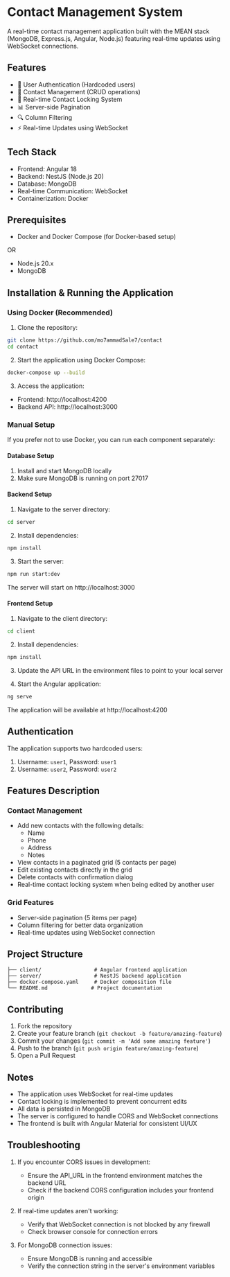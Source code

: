 # Contact Management System

A real-time contact management application built with the MEAN stack (MongoDB, Express.js, Angular, Node.js) featuring real-time updates using WebSocket connections.

## Features

- 👤 User Authentication (Hardcoded users)
- 📱 Contact Management (CRUD operations)
- 🔄 Real-time Contact Locking System
- 📊 Server-side Pagination
- 🔍 Column Filtering
- ⚡ Real-time Updates using WebSocket

## Tech Stack

- Frontend: Angular 18
- Backend: NestJS (Node.js 20)
- Database: MongoDB
- Real-time Communication: WebSocket
- Containerization: Docker

## Prerequisites

- Docker and Docker Compose (for Docker-based setup)

OR

- Node.js 20.x
- MongoDB

## Installation & Running the Application

### Using Docker (Recommended)

1. Clone the repository:

```bash
git clone https://github.com/mo7ammadSale7/contact
cd contact
```

2. Start the application using Docker Compose:

```bash
docker-compose up --build
```

3. Access the application:

- Frontend: http://localhost:4200
- Backend API: http://localhost:3000

### Manual Setup

If you prefer not to use Docker, you can run each component separately:

#### Database Setup

1. Install and start MongoDB locally
2. Make sure MongoDB is running on port 27017

#### Backend Setup

1. Navigate to the server directory:

```bash
cd server
```

2. Install dependencies:

```bash
npm install
```

3. Start the server:

```bash
npm run start:dev
```

The server will start on http://localhost:3000

#### Frontend Setup

1. Navigate to the client directory:

```bash
cd client
```

2. Install dependencies:

```bash
npm install
```

3. Update the API URL in the environment files to point to your local server

4. Start the Angular application:

```bash
ng serve
```

The application will be available at http://localhost:4200

## Authentication

The application supports two hardcoded users:

1. Username: `user1`, Password: `user1`
2. Username: `user2`, Password: `user2`

## Features Description

### Contact Management

- Add new contacts with the following details:
  - Name
  - Phone
  - Address
  - Notes
- View contacts in a paginated grid (5 contacts per page)
- Edit existing contacts directly in the grid
- Delete contacts with confirmation dialog
- Real-time contact locking system when being edited by another user

### Grid Features

- Server-side pagination (5 items per page)
- Column filtering for better data organization
- Real-time updates using WebSocket connection

## Project Structure

```
├── client/                 # Angular frontend application
├── server/                 # NestJS backend application
├── docker-compose.yaml     # Docker composition file
└── README.md              # Project documentation
```

## Contributing

1. Fork the repository
2. Create your feature branch (`git checkout -b feature/amazing-feature`)
3. Commit your changes (`git commit -m 'Add some amazing feature'`)
4. Push to the branch (`git push origin feature/amazing-feature`)
5. Open a Pull Request

## Notes

- The application uses WebSocket for real-time updates
- Contact locking is implemented to prevent concurrent edits
- All data is persisted in MongoDB
- The server is configured to handle CORS and WebSocket connections
- The frontend is built with Angular Material for consistent UI/UX

## Troubleshooting

1. If you encounter CORS issues in development:

   - Ensure the API_URL in the frontend environment matches the backend URL
   - Check if the backend CORS configuration includes your frontend origin

2. If real-time updates aren't working:

   - Verify that WebSocket connection is not blocked by any firewall
   - Check browser console for connection errors

3. For MongoDB connection issues:
   - Ensure MongoDB is running and accessible
   - Verify the connection string in the server's environment variables
